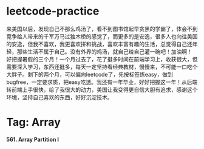 # leetcode-practice
<!--******************-->
<!-- Array -->
<!--******************-->
<p>来美国以后，发现自己不那么鸡汤了，看不到图书馆起早贪黑的学霸了，体会不到竞争给人带来的千军万马过独木桥的感觉了，而更多的是安逸，很多人也向往美国的安逸，但我不喜欢，我更喜欢拼和挑战，喜欢丰富有趣的生活，总觉得自己还年轻，那些生活不属于自己。没有外界的鸡汤，就自己给自己灌一碗吧！加油啊！<br>好把握暑假的三个月！一个月过去了，花了挺多时间在前端学习上，收获很大，但需要深入学习，东西还挺多，每天一定坚持看经典教材，慢慢来，不可能一口吃个大胖子。剩下的两个月，可以偏向leetcode了，先按标签练easy，做到bugfree，一定要求质，把easy吃透。我还有一年毕业，好好把握这一年！从后端转前端上手很快，给了我很大的动力，美国让我变得更自信大胆有追求，感谢这个环境，坚持自己喜欢的东西，好好沉淀技术。</p>

<h1>Tag: Array</h1>
<h4>561. Array Partition I</h4>
<p>
	
</p>
